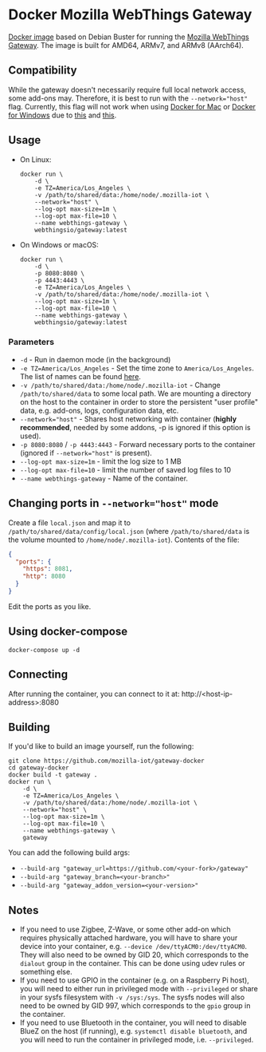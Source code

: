 # Docker Mozilla WebThings Gateway

[Docker image](https://github.com/mozilla-iot/gateway-docker) based on Debian
Buster for running the
[Mozilla WebThings Gateway](https://github.com/mozilla-iot/gateway). The image
is built for AMD64, ARMv7, and ARMv8 (AArch64).

## Compatibility

While the gateway doesn't necessarily require full local network access, some
add-ons may. Therefore, it is best to run with the `--network="host"` flag.
Currently, this flag will not work when using
[Docker for Mac](https://docs.docker.com/docker-for-mac/) or
[Docker for Windows](https://docs.docker.com/docker-for-windows/) due to
[this](https://github.com/docker/for-mac/issues/68) and
[this](https://github.com/docker/for-win/issues/543).

## Usage

* On Linux:

    ```shell
    docker run \
        -d \
        -e TZ=America/Los_Angeles \
        -v /path/to/shared/data:/home/node/.mozilla-iot \
        --network="host" \
        --log-opt max-size=1m \
        --log-opt max-file=10 \
        --name webthings-gateway \
        webthingsio/gateway:latest
    ```

* On Windows or macOS:

    ```shell
    docker run \
        -d \
        -p 8080:8080 \
        -p 4443:4443 \
        -e TZ=America/Los_Angeles \
        -v /path/to/shared/data:/home/node/.mozilla-iot \
        --log-opt max-size=1m \
        --log-opt max-file=10 \
        --name webthings-gateway \
        webthingsio/gateway:latest
    ```

### Parameters

* `-d` - Run in daemon mode (in the background)
* `-e TZ=America/Los_Angeles` - Set the time zone to `America/Los_Angeles`. The
  list of names can be found
  [here](https://en.wikipedia.org/wiki/List_of_tz_database_time_zones#List).
* `-v /path/to/shared/data:/home/node/.mozilla-iot` - Change
  `/path/to/shared/data` to some local path. We are mounting a directory on the
  host to the container in order to store the persistent "user profile" data,
  e.g. add-ons, logs, configuration data, etc.
* `--network="host"` - Shares host networking with container (**highly
  recommended**, needed by some addons, -p is ignored if this option is used).
* `-p 8080:8080` / `-p 4443:4443` - Forward necessary ports to the container
  (ignored if `--network="host"` is present).
* `--log-opt max-size=1m` - limit the log size to 1 MB
* `--log-opt max-file=10` - limit the number of saved log files to 10
* `--name webthings-gateway` - Name of the container.

## Changing ports in `--network="host"` mode

Create a file `local.json` and map it to
`/path/to/shared/data/config/local.json` (where `/path/to/shared/data` is the
volume mounted to `/home/node/.mozilla-iot`). Contents of the file:

```json
{
  "ports": {
    "https": 8081,
    "http": 8080
  }
}
```

Edit the ports as you like.

## Using docker-compose

```
docker-compose up -d
```

## Connecting

After running the container, you can connect to it at:
http://&lt;host-ip-address&gt;:8080

## Building

If you'd like to build an image yourself, run the following:

```shell
git clone https://github.com/mozilla-iot/gateway-docker
cd gateway-docker
docker build -t gateway .
docker run \
    -d \
    -e TZ=America/Los_Angeles \
    -v /path/to/shared/data:/home/node/.mozilla-iot \
    --network="host" \
    --log-opt max-size=1m \
    --log-opt max-file=10 \
    --name webthings-gateway \
    gateway
```

You can add the following build args:
* `--build-arg "gateway_url=https://github.com/<your-fork>/gateway"`
* `--build-arg "gateway_branch=<your-branch>"`
* `--build-arg "gateway_addon_version=<your-version>"`

## Notes

* If you need to use Zigbee, Z-Wave, or some other add-on which requires
  physically attached hardware, you will have to share your device into your
  container, e.g. `--device /dev/ttyACM0:/dev/ttyACM0`. They will also need to
  be owned by GID 20, which corresponds to the `dialout` group in the
  container. This can be done using udev rules or something else.
* If you need to use GPIO in the container (e.g. on a Raspberry Pi host), you
  will need to either run in privileged mode with `--privileged` or share in
  your sysfs filesystem with `-v /sys:/sys`. The sysfs nodes will also need to
  be owned by GID 997, which corresponds to the `gpio` group in the container.
* If you need to use Bluetooth in the container, you will need to disable BlueZ
  on the host (if running), e.g. `systemctl disable bluetooth`, and you will
  need to run the container in privileged mode, i.e. `--privileged`.
